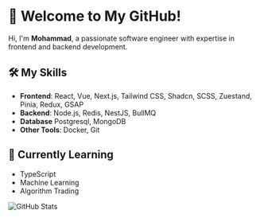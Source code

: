 # 🌟 Welcome to My GitHub!
Hi, I'm **Mohammad**, a passionate software engineer with expertise in frontend and backend development.

## 🛠 My Skills
- **Frontend**: React, Vue, Next.js, Tailwind CSS, Shadcn, SCSS, Zuestand, Pinia, Redux, GSAP
- **Backend**: Node.js, Redis, NestJS, BullMQ
- **Database** Postgresql, MongoDB
- **Other Tools**: Docker, Git

## 🌱 Currently Learning
- TypeScript
- Machine Learning
- Algorithm Trading

![GitHub Stats](https://github-readme-stats.vercel.app/api?username=yourusername&show_icons=true&theme=radical)
